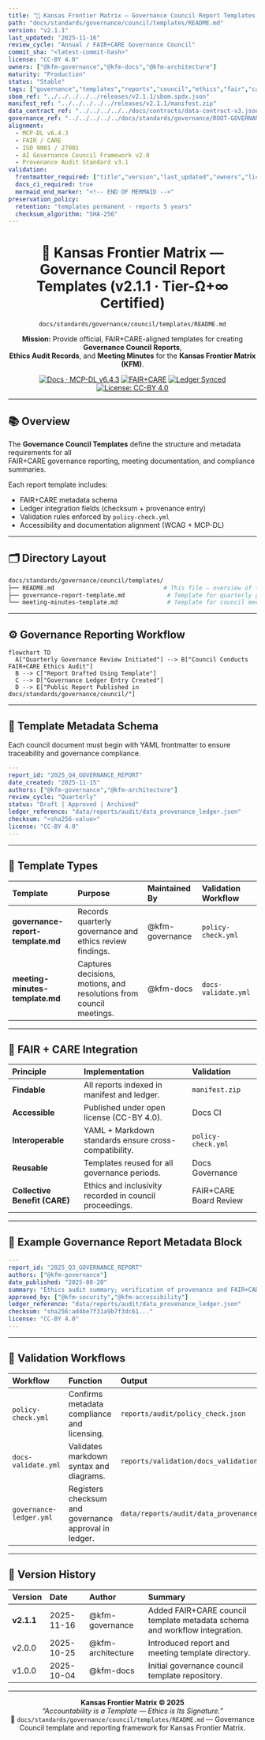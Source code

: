 ```yaml
---
title: "📄 Kansas Frontier Matrix — Governance Council Report Templates (Tier-Ω+∞ Certified)"
path: "docs/standards/governance/council/templates/README.md"
version: "v2.1.1"
last_updated: "2025-11-16"
review_cycle: "Annual / FAIR+CARE Governance Council"
commit_sha: "<latest-commit-hash>"
license: "CC-BY 4.0"
owners: ["@kfm-governance","@kfm-docs","@kfm-architecture"]
maturity: "Production"
status: "Stable"
tags: ["governance","templates","reports","council","ethics","fair","care","audit","docs"]
sbom_ref: "../../../../../releases/v2.1.1/sbom.spdx.json"
manifest_ref: "../../../../../releases/v2.1.1/manifest.zip"
data_contract_ref: "../../../../../docs/contracts/data-contract-v3.json"
governance_ref: "../../../../../docs/standards/governance/ROOT-GOVERNANCE.md"
alignment:
  - MCP-DL v6.4.3
  - FAIR / CARE
  - ISO 9001 / 27001
  - AI Governance Council Framework v2.0
  - Provenance Audit Standard v3.1
validation:
  frontmatter_required: ["title","version","last_updated","owners","license"]
  docs_ci_required: true
  mermaid_end_marker: "<!-- END OF MERMAID -->"
preservation_policy:
  retention: "templates permanent · reports 5 years"
  checksum_algorithm: "SHA-256"
---
```


<div align="center">

# 📄 **Kansas Frontier Matrix — Governance Council Report Templates (v2.1.1 · Tier-Ω+∞ Certified)**  
`docs/standards/governance/council/templates/README.md`

**Mission:** Provide official, FAIR+CARE-aligned templates for creating **Governance Council Reports**,  
**Ethics Audit Records**, and **Meeting Minutes** for the **Kansas Frontier Matrix (KFM)**.

[![Docs · MCP-DL v6.4.3](https://img.shields.io/badge/Docs-MCP--DL%20v6.4.3-blue?logo=markdown)](../../../../../docs/)
[![FAIR+CARE](https://img.shields.io/badge/FAIR%2BCARE-Governance%20Templates-gold)](../../../../../docs/standards/faircare-validation.md)
[![Ledger Synced](https://img.shields.io/badge/Ledger-Provenance%20Recorded-green)](../../../../../data/reports/audit/data_provenance_ledger.json)
[![License: CC-BY 4.0](https://img.shields.io/badge/License-CC--BY%204.0-green)](../../../../../LICENSE)

</div>

---

## 📚 Overview

The **Governance Council Templates** define the structure and metadata requirements for all  
FAIR+CARE governance reporting, meeting documentation, and compliance summaries.  

Each report template includes:
- FAIR+CARE metadata schema  
- Ledger integration fields (checksum + provenance entry)  
- Validation rules enforced by `policy-check.yml`  
- Accessibility and documentation alignment (WCAG + MCP-DL)

---

## 🗂️ Directory Layout

```bash
docs/standards/governance/council/templates/
├── README.md                               # This file — overview of templates
├── governance-report-template.md            # Template for quarterly governance reports
└── meeting-minutes-template.md              # Template for council meeting minutes and resolutions
```

---

## ⚙️ Governance Reporting Workflow

```mermaid
flowchart TD
  A["Quarterly Governance Review Initiated"] --> B["Council Conducts FAIR+CARE Ethics Audit"]
  B --> C["Report Drafted Using Template"]
  C --> D["Governance Ledger Entry Created"]
  D --> E["Public Report Published in docs/standards/governance/council/"]
```
<!-- END OF MERMAID -->

---

## 🧩 Template Metadata Schema

Each council document must begin with YAML frontmatter to ensure traceability and governance compliance.

```yaml
---
report_id: "2025_Q4_GOVERNANCE_REPORT"
date_created: "2025-11-15"
authors: ["@kfm-governance","@kfm-architecture"]
review_cycle: "Quarterly"
status: "Draft | Approved | Archived"
ledger_reference: "data/reports/audit/data_provenance_ledger.json"
checksum: "<sha256-value>"
license: "CC-BY 4.0"
---
```

---

## 🧱 Template Types

| Template | Purpose | Maintained By | Validation Workflow |
|:--|:--|:--|:--|
| **governance-report-template.md** | Records quarterly governance and ethics review findings. | @kfm-governance | `policy-check.yml` |
| **meeting-minutes-template.md** | Captures decisions, motions, and resolutions from council meetings. | @kfm-docs | `docs-validate.yml` |

---

## 🧠 FAIR + CARE Integration

| Principle | Implementation | Validation |
|:--|:--|:--|
| **Findable** | All reports indexed in manifest and ledger. | `manifest.zip` |
| **Accessible** | Published under open license (CC-BY 4.0). | Docs CI |
| **Interoperable** | YAML + Markdown standards ensure cross-compatibility. | `policy-check.yml` |
| **Reusable** | Templates reused for all governance periods. | Docs Governance |
| **Collective Benefit (CARE)** | Ethics and inclusivity recorded in council proceedings. | FAIR+CARE Board Review |

---

## 🧾 Example Governance Report Metadata Block

```yaml
---
report_id: "2025_Q3_GOVERNANCE_REPORT"
authors: ["@kfm-governance"]
date_published: "2025-08-20"
summary: "Ethics audit summary; verification of provenance and FAIR+CARE compliance."
approved_by: ["@kfm-security","@kfm-accessibility"]
ledger_reference: "data/reports/audit/data_provenance_ledger.json"
checksum: "sha256:ad4be7f31a9b7f3dc61..."
license: "CC-BY 4.0"
---
```

---

## 🧩 Validation Workflows

| Workflow | Function | Output |
|:--|:--|:--|
| `policy-check.yml` | Confirms metadata compliance and licensing. | `reports/audit/policy_check.json` |
| `docs-validate.yml` | Validates markdown syntax and diagrams. | `reports/validation/docs_validation.json` |
| `governance-ledger.yml` | Registers checksum and governance approval in ledger. | `data/reports/audit/data_provenance_ledger.json` |

---

## 🧾 Version History

| Version | Date | Author | Summary |
|:--|:--|:--|:--|
| **v2.1.1** | 2025-11-16 | @kfm-governance | Added FAIR+CARE council template metadata schema and workflow integration. |
| v2.0.0 | 2025-10-25 | @kfm-architecture | Introduced report and meeting template directory. |
| v1.0.0 | 2025-10-04 | @kfm-docs | Initial governance council template repository. |

---

<div align="center">

**Kansas Frontier Matrix © 2025**  
*“Accountability is a Template — Ethics is Its Signature.”*  
📍 `docs/standards/governance/council/templates/README.md` — Governance Council template and reporting framework for Kansas Frontier Matrix.

</div>

